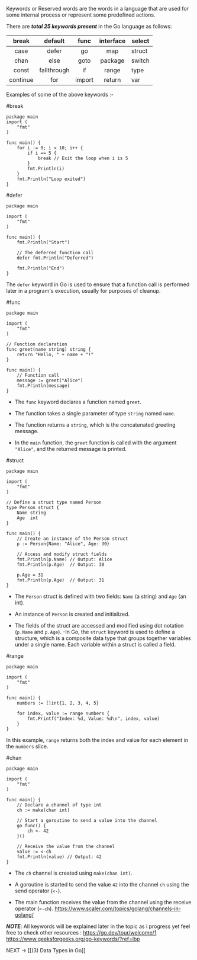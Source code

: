 Keywords or Reserved words are the words in a language that are used for some internal process or represent some predefined actions.

There are **_total 25 keywords present_** in the Go language as follows:

|  break   |   default   |  func  | interface | select |
| :------: | :---------: | :----: | :-------: | ------ |
|   case   |    defer    |   go   |    map    | struct |
|   chan   |    else     |  goto  |  package  | switch |
|  const   | fallthrough |   if   |   range   | type   |
| continue |     for     | import |  return   | var    |
Examples of some of the above keywords :-

#break
```
package main
import (
    "fmt"
)

func main() {
    for i := 0; i < 10; i++ {
        if i == 5 {
            break // Exit the loop when i is 5
        }
        fmt.Println(i)
    }
    fmt.Println("Loop exited")
}
```

#defer
```
package main

import (
    "fmt"
)

func main() {
    fmt.Println("Start")
    
    // The deferred function call 
    defer fmt.Println("Deferred")
    
    fmt.Println("End")
}
```
The `defer` keyword in Go is used to ensure that a function call is performed later in a program's execution, usually for purposes of cleanup.

#func
```
package main

import (
    "fmt"
)

// Function declaration
func greet(name string) string {
    return "Hello, " + name + "!"
}

func main() {
    // Function call
    message := greet("Alice")
    fmt.Println(message)
}
```
- The `func` keyword declares a function named `greet`.
    
- The function takes a single parameter of type `string` named `name`.
    
- The function returns a `string`, which is the concatenated greeting message.
    
- In the `main` function, the `greet` function is called with the argument `"Alice"`, and the returned message is printed.

#struct
```
package main

import (
    "fmt"
)

// Define a struct type named Person
type Person struct {
    Name string
    Age  int
}

func main() {
    // Create an instance of the Person struct
    p := Person{Name: "Alice", Age: 30}
    
    // Access and modify struct fields
    fmt.Println(p.Name) // Output: Alice
    fmt.Println(p.Age)  // Output: 30

    p.Age = 31
    fmt.Println(p.Age)  // Output: 31
}
```
- The `Person` struct is defined with two fields: `Name` (a string) and `Age` (an int).
    
- An instance of `Person` is created and initialized.
    
- The fields of the struct are accessed and modified using dot notation (`p.Name` and `p.Age`).
-In Go, the `struct` keyword is used to define a structure, which is a composite data type that groups together variables under a single name. Each variable within a struct is called a field.

#range
```
package main

import (
    "fmt"
)

func main() {
    numbers := []int{1, 2, 3, 4, 5}

    for index, value := range numbers {
        fmt.Printf("Index: %d, Value: %d\n", index, value)
    }
}
```
In this example, `range` returns both the index and value for each element in the `numbers` slice.

#chan
```
package main

import (
    "fmt"
)

func main() {
    // Declare a channel of type int
    ch := make(chan int)

    // Start a goroutine to send a value into the channel
    go func() {
        ch <- 42
    }()

    // Receive the value from the channel
    value := <-ch
    fmt.Println(value) // Output: 42
}
```
- The `ch` channel is created using `make(chan int)`.
    
- A goroutine is started to send the value `42` into the channel `ch` using the send operator (`<-`).
    
- The main function receives the value from the channel using the receive operator (`<-ch`).
	https://www.scaler.com/topics/golang/channels-in-golang/

***NOTE***: All keywords will be explained later in the topic as i progress
yet feel free to check other resources :
https://go.dev/tour/welcome/1
https://www.geeksforgeeks.org/go-keywords/?ref=lbp

NEXT -> [[(3) Data Types in Go]]
